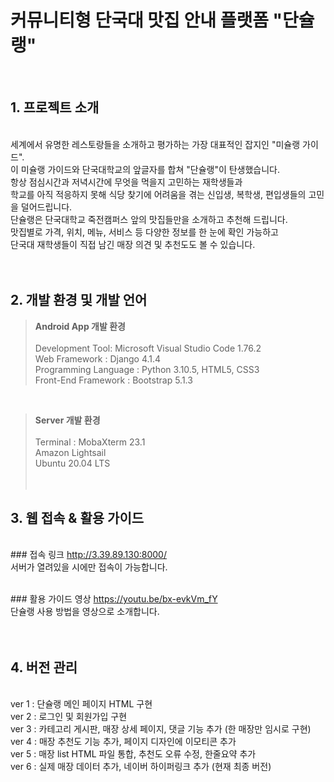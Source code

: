 # 커뮤니티형 단국대 맛집 안내 플랫폼 "단슐랭"

<br>

## 1. 프로젝트 소개
<br>세계에서 유명한 레스토랑들을 소개하고 평가하는 가장 대표적인 잡지인 "미슐랭 가이드". <br>
이 미슐랭 가이드와 단국대학교의 앞글자를 합쳐 "단슐랭"이 탄생했습니다. <br>
항상 점심시간과 저녁시간에 무엇을 먹을지 고민하는 재학생들과 <br>
학교를 아직 적응하지 못해 식당 찾기에 어려움을 겪는 신입생, 복학생, 편입생들의 고민을 덜어드립니다. <br>
단슐랭은 단국대학교 죽전캠퍼스 앞의 맛집들만을 소개하고 추천해 드립니다. <br>
맛집별로 가격, 위치, 메뉴, 서비스 등 다양한 정보를 한 눈에 확인 가능하고 <br>
단국대 재학생들이 직접 남긴 매장 의견 및 추천도도 볼 수 있습니다. <br>
<br><br>

## 2. 개발 환경 및 개발 언어

> <b>Android App 개발 환경 </b>  <br>
<br>Development Tool: Microsoft Visual Studio Code 1.76.2 <br>
Web Framework : Django 4.1.4<br>
Programming Language : Python 3.10.5, HTML5, CSS3<br>
Front-End Framework : Bootstrap 5.1.3<br>
<br>


> <b>Server 개발 환경</b> <br>
<br>Terminal : MobaXterm 23.1<br>
Amazon Lightsail<br>
Ubuntu 20.04 LTS<br>
<br><br>

## 3. 웹 접속 & 활용 가이드
<br>### 접속 링크
http://3.39.89.130:8000/<br>
서버가 열려있을 시에만 접속이 가능합니다.<br>

<br>### 활용 가이드 영상
https://youtu.be/bx-evkVm_fY<br>
단슐랭 사용 방법을 영상으로 소개합니다.<br>
<br><br>


## 4. 버전 관리
<br>ver 1 : 단슐랭 메인 페이지 HTML 구현 <br>
ver 2 : 로그인 및 회원가입 구현 <br>
ver 3 : 카테고리 게시판, 매장 상세 페이지, 댓글 기능 추가 (한 매장만 임시로 구현) <br>
ver 4 : 매장 추천도 기능 추가, 페이지 디자인에 이모티콘 추가 <br>
ver 5 : 매장 list HTML 파일 통합, 추천도 오류 수정, 한줄요약 추가 <br>
ver 6 : 실제 매장 데이터 추가, 네이버 하이퍼링크 추가 (현재 최종 버전)

<br><br>
